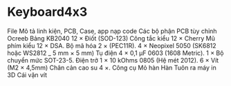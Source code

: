 # Keyboard4x3
File Mô tả linh kiện, PCB, Case, app nạp code
Các bộ phận
PCB tùy chỉnh Ocreeb
Bảng KB2040
12 × Điốt (SOD-123)
Công tắc kiểu 12 × Cherry
Mũ phím kiểu 12 × DSA.
Bộ mã hóa 2 × (PEC11R).
4 × Neopixel 5050 (SK6812 hoặc WS2812 _ 5 mm × 5 mm)
Tụ điện 4 × 0,1 µF 0603 (1608 Metric).
1 × Bộ chuyển mức SOT-23-5.
Điện trở 1 × 10 kOhms 0805 (Hệ mét 2012).
6 × Vít (M2 × 4,5mm)
Chân cản cao su 4 ×.
Công cụ
Mỏ hàn
Hàn
Tuôn ra
máy in 3D
Cái vặn vít
